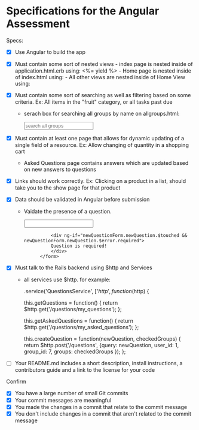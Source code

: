# Specifications for the Angular Assessment

Specs:
- [x] Use Angular to build the app      
- [x] Must contain some sort of nested views
        - index page is nested inside of    application.html.erb using:
                <%= yield %>
        - Home page is nested inside of index.html using:
                <ui-view></ui-view>
        - All other views are nested inside of Home View using:
                <div ui-view></div>
        

- [x] Must contain some sort of searching as well as filtering based on some
criteria. Ex: All items in the "fruit" category, or all tasks past due
    - serach box for searching all groups by name on allgroups.html: 
    
        <input ng-model="search" placeholder="search all groups"/>
        <div ng-repeat="group in groups | filter:search"></div>
        

- [x] Must contain at least one page that allows for dynamic updating of a single field of a resource. Ex: Allow changing of quantity in a shopping cart
    - Asked Questions page contains answers which are updated based on new answers to questions

- [x] Links should work correctly. Ex: Clicking on a product in a list, should take you to the show page for that product

- [x] Data should be validated in Angular before submission
    - Vaidate the presence of a question. 
            <form name="newQuestionForm">
                <input 
                    name="newQuestion" 
                    required="required" 
                    type="text" 
                    ng-model="newQuestion" 
                    class="form-control" />
                
                    <div ng-if="newQuestionForm.newQuestion.$touched && newQuestionForm.newQuestion.$error.required">
                    Question is required!
                    </div>
                </form>

- [x] Must talk to the Rails backend using $http and Services
    - all services use $http. for example:
    
         .service('QuestionsService', ['$http', function($http) {
        
        this.getQuestions = function() {
           return $http.get('/questions/my_questions');
       };
        
         this.getAskedQuestions = function() {
           return $http.get('/questions/my_asked_questions');
       };
        
        this.createQuestion = function(newQuestion, checkedGroups) {
            return $http.post('/questions', {query: newQuestion, user_id: 1, group_id: 7, groups: checkedGroups });
        };
    

- [ ] Your README.md includes a short description, install instructions, a contributors guide and a link to the license for your code

Confirm
- [x] You have a large number of small Git commits
- [x] Your commit messages are meaningful
- [x] You made the changes in a commit that relate to the commit message
- [x] You don't include changes in a commit that aren't related to the commit message

